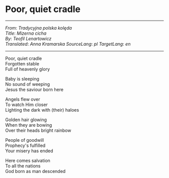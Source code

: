 # Poor, quiet cradle
---
_From_: _Tradycyjna polska kolęda_  
_Title_: _Mizerna cicha_  
_By_: _Teofil Lenartowicz_  
_Translated_: _Anna Kramarska_
_SourceLang_: _pl_
_TargetLang_: _en_

---

Poor, quiet cradle  
Forgotten stable  
Full of heavenly glory  

Baby is sleeping  
No sound of weeping  
Jesus the saviour born here  

Angels flew over  
To watch Him closer  
Lighting the dark with (their) haloes  

Golden hair glowing  
When they are bowing  
Over their heads bright rainbow  

People of goodwill  
Prophecy's fulfilled  
Your misery has ended  

Here comes salvation  
To all the nations  
God born as man descended  
